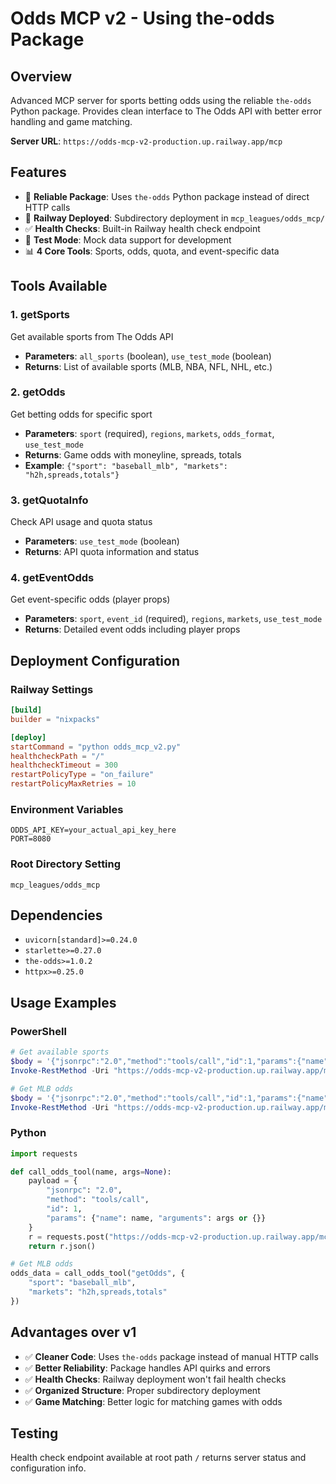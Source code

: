 # Odds MCP v2 - Using the-odds Package

## Overview
Advanced MCP server for sports betting odds using the reliable `the-odds` Python package. Provides clean interface to The Odds API with better error handling and game matching.

**Server URL**: `https://odds-mcp-v2-production.up.railway.app/mcp`

## Features
- 🎯 **Reliable Package**: Uses `the-odds` Python package instead of direct HTTP calls
- 🚀 **Railway Deployed**: Subdirectory deployment in `mcp_leagues/odds_mcp/`  
- ✅ **Health Checks**: Built-in Railway health check endpoint
- 🔧 **Test Mode**: Mock data support for development
- 📊 **4 Core Tools**: Sports, odds, quota, and event-specific data

## Tools Available

### 1. getSports
Get available sports from The Odds API
- **Parameters**: `all_sports` (boolean), `use_test_mode` (boolean)
- **Returns**: List of available sports (MLB, NBA, NFL, NHL, etc.)

### 2. getOdds  
Get betting odds for specific sport
- **Parameters**: `sport` (required), `regions`, `markets`, `odds_format`, `use_test_mode`
- **Returns**: Game odds with moneyline, spreads, totals
- **Example**: `{"sport": "baseball_mlb", "markets": "h2h,spreads,totals"}`

### 3. getQuotaInfo
Check API usage and quota status
- **Parameters**: `use_test_mode` (boolean)
- **Returns**: API quota information and status

### 4. getEventOdds
Get event-specific odds (player props)
- **Parameters**: `sport`, `event_id` (required), `regions`, `markets`, `use_test_mode`
- **Returns**: Detailed event odds including player props

## Deployment Configuration

### Railway Settings
```toml
[build]
builder = "nixpacks"

[deploy]
startCommand = "python odds_mcp_v2.py"
healthcheckPath = "/"
healthcheckTimeout = 300
restartPolicyType = "on_failure"
restartPolicyMaxRetries = 10
```

### Environment Variables
```
ODDS_API_KEY=your_actual_api_key_here
PORT=8080
```

### Root Directory Setting
```
mcp_leagues/odds_mcp
```

## Dependencies
- `uvicorn[standard]>=0.24.0`
- `starlette>=0.27.0` 
- `the-odds>=1.0.2`
- `httpx>=0.25.0`

## Usage Examples

### PowerShell
```powershell
# Get available sports
$body = '{"jsonrpc":"2.0","method":"tools/call","id":1,"params":{"name":"getSports","arguments":{"use_test_mode":true}}}'
Invoke-RestMethod -Uri "https://odds-mcp-v2-production.up.railway.app/mcp" -Method POST -Body $body -ContentType "application/json"

# Get MLB odds
$body = '{"jsonrpc":"2.0","method":"tools/call","id":1,"params":{"name":"getOdds","arguments":{"sport":"baseball_mlb","markets":"h2h,spreads,totals"}}}'
Invoke-RestMethod -Uri "https://odds-mcp-v2-production.up.railway.app/mcp" -Method POST -Body $body -ContentType "application/json"
```

### Python
```python
import requests

def call_odds_tool(name, args=None):
    payload = {
        "jsonrpc": "2.0",
        "method": "tools/call",
        "id": 1,
        "params": {"name": name, "arguments": args or {}}
    }
    r = requests.post("https://odds-mcp-v2-production.up.railway.app/mcp", json=payload)
    return r.json()

# Get MLB odds
odds_data = call_odds_tool("getOdds", {
    "sport": "baseball_mlb", 
    "markets": "h2h,spreads,totals"
})
```

## Advantages over v1
- ✅ **Cleaner Code**: Uses `the-odds` package instead of manual HTTP calls
- ✅ **Better Reliability**: Package handles API quirks and errors
- ✅ **Health Checks**: Railway deployment won't fail health checks
- ✅ **Organized Structure**: Proper subdirectory deployment
- ✅ **Game Matching**: Better logic for matching games with odds

## Testing
Health check endpoint available at root path `/` returns server status and configuration info.